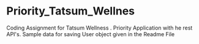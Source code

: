 # Priority_Tatsum_Wellnes
Coding Assignment for Tatsum Wellness . Priority Application with he rest API's. Sample data for saving User object given in the Readme File
